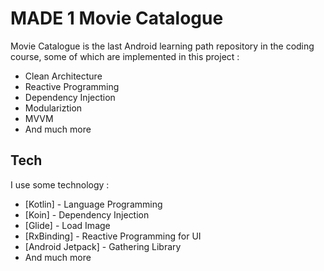 # MADE 1 Movie Catalogue

Movie Catalogue is the last Android learning path repository in the coding course, some of which are implemented in this project :
- Clean Architecture
- Reactive Programming
- Dependency Injection
- Modulariztion
- MVVM
- And much more

## Tech

I use some technology :

- [Kotlin] - Language Programming
- [Koin] - Dependency Injection
- [Glide] - Load Image
- [RxBinding] - Reactive Programming for UI
- [Android Jetpack] - Gathering Library
- And much more
